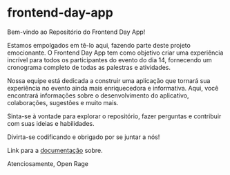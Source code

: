# frontend-day-app

Bem-vindo ao Repositório do Frontend Day App!

Estamos empolgados em tê-lo aqui, fazendo parte deste projeto emocionante. O Frontend Day App tem como objetivo criar uma experiência incrível para todos os participantes do evento do dia 14, fornecendo um cronograma completo de todas as palestras e atividades.

Nossa equipe está dedicada a construir uma aplicação que tornará sua experiência no evento ainda mais enriquecedora e informativa. Aqui, você encontrará informações sobre o desenvolvimento do aplicativo, colaborações, sugestões e muito mais.

Sinta-se à vontade para explorar o repositório, fazer perguntas e contribuir com suas ideias e habilidades.

Divirta-se codificando e obrigado por se juntar a nós!

Link para a [documentação](https://doc-frontend-day-app.vercel.app) sobre.

Atenciosamente, Open Rage

